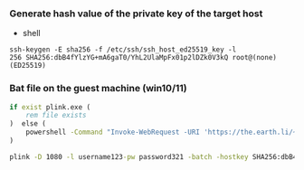 ### Generate hash value of the private key of the target host
* shell
```
ssh-keygen -E sha256 -f /etc/ssh/ssh_host_ed25519_key -l
256 SHA256:dbB4fYlzYG+mA6gaT0/YhL2UlaMpFx01p2lDZk0V3kQ root@(none) (ED25519)
```
### Bat file on the guest machine (win10/11)
```bat
if exist plink.exe ( 
    rem file exists  
)  else (  
    powershell -Command "Invoke-WebRequest -URI 'https://the.earth.li/~sgtatham/putty/latest/w64/plink.exe' -OutFile plink.exe"
) 

plink -D 1080 -l username123-pw password321 -batch -hostkey SHA256:dbB4fYlzYG+mA6gaT0/YhL2UlaMpFx01p2lDZk0V3kQ 1.2.3.4
```
